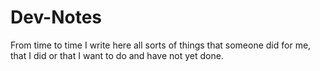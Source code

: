 # Dev-Notes

From time to time I write here all sorts of things that someone did for me, that I did or that I want to do and have not yet done.

